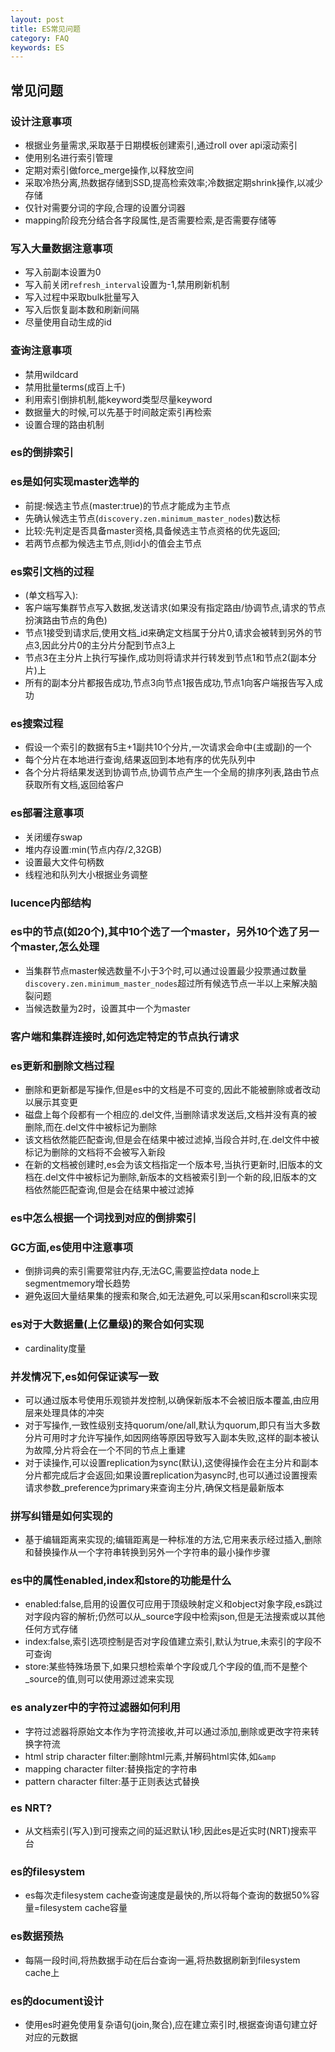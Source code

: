 ```yaml
---
layout: post
title: ES常见问题
category: FAQ
keywords: ES
---
```

## 常见问题
### 设计注意事项
* 根据业务量需求,采取基于日期模板创建索引,通过roll over api滚动索引
* 使用别名进行索引管理
* 定期对索引做force_merge操作,以释放空间
* 采取冷热分离,热数据存储到SSD,提高检索效率;冷数据定期shrink操作,以减少存储
* 仅针对需要分词的字段,合理的设置分词器
* mapping阶段充分结合各字段属性,是否需要检索,是否需要存储等

### 写入大量数据注意事项
* 写入前副本设置为0
* 写入前关闭`refresh_interval`设置为-1,禁用刷新机制
* 写入过程中采取bulk批量写入
* 写入后恢复副本数和刷新间隔
* 尽量使用自动生成的id

### 查询注意事项
* 禁用wildcard
* 禁用批量terms(成百上千)
* 利用索引倒排机制,能keyword类型尽量keyword
* 数据量大的时候,可以先基于时间敲定索引再检索
* 设置合理的路由机制

### es的倒排索引
### es是如何实现master选举的
* 前提:候选主节点(master:true)的节点才能成为主节点
* 先确认候选主节点(`discovery.zen.minimum_master_nodes`)数达标
* 比较:先判定是否具备master资格,具备候选主节点资格的优先返回;
* 若两节点都为候选主节点,则id小的值会主节点

### es索引文档的过程
* (单文档写入):
* 客户端写集群节点写入数据,发送请求(如果没有指定路由/协调节点,请求的节点扮演路由节点的角色)
* 节点1接受到请求后,使用文档_id来确定文档属于分片0,请求会被转到另外的节点3,因此分片0的主分片分配到节点3上
* 节点3在主分片上执行写操作,成功则将请求并行转发到节点1和节点2(副本分片)上
* 所有的副本分片都报告成功,节点3向节点1报告成功,节点1向客户端报告写入成功

### es搜索过程
* 假设一个索引的数据有5主+1副共10个分片,一次请求会命中(主或副)的一个
* 每个分片在本地进行查询,结果返回到本地有序的优先队列中
* 各个分片将结果发送到协调节点,协调节点产生一个全局的排序列表,路由节点获取所有文档,返回给客户

### es部署注意事项
* 关闭缓存swap
* 堆内存设置:min(节点内存/2,32GB)
* 设置最大文件句柄数
* 线程池和队列大小根据业务调整

### lucence内部结构
### es中的节点(如20个),其中10个选了一个master，另外10个选了另一个master,怎么处理
* 当集群节点master候选数量不小于3个时,可以通过设置最少投票通过数量`discovery.zen.minimum_master_nodes`超过所有候选节点一半以上来解决脑裂问题
* 当候选数量为2时，设置其中一个为master

### 客户端和集群连接时,如何选定特定的节点执行请求
### es更新和删除文档过程
* 删除和更新都是写操作,但是es中的文档是不可变的,因此不能被删除或者改动以展示其变更
* 磁盘上每个段都有一个相应的.del文件,当删除请求发送后,文档并没有真的被删除,而在.del文件中被标记为删除
* 该文档依然能匹配查询,但是会在结果中被过滤掉,当段合并时,在.del文件中被标记为删除的文档将不会被写入新段
* 在新的文档被创建时,es会为该文档指定一个版本号,当执行更新时,旧版本的文档在.del文件中被标记为删除,新版本的文档被索引到一个新的段,旧版本的文档依然能匹配查询,但是会在结果中被过滤掉

### es中怎么根据一个词找到对应的倒排索引
### GC方面,es使用中注意事项
* 倒排词典的索引需要常驻内存,无法GC,需要监控data node上segmentmemory增长趋势
* 避免返回大量结果集的搜索和聚合,如无法避免,可以采用scan和scroll来实现

### es对于大数据量(上亿量级)的聚合如何实现
* cardinality度量

### 并发情况下,es如何保证读写一致
* 可以通过版本号使用乐观锁并发控制,以确保新版本不会被旧版本覆盖,由应用层来处理具体的冲突
* 对于写操作,一致性级别支持quorum/one/all,默认为quorum,即只有当大多数分片可用时才允许写操作,如因网络等原因导致写入副本失败,这样的副本被认为故障,分片将会在一个不同的节点上重建
* 对于读操作,可以设置replication为sync(默认),这使得操作会在主分片和副本分片都完成后才会返回;如果设置replication为async时,也可以通过设置搜索请求参数_preference为primary来查询主分片,确保文档是最新版本

### 拼写纠错是如何实现的
* 基于编辑距离来实现的;编辑距离是一种标准的方法,它用来表示经过插入,删除和替换操作从一个字符串转换到另外一个字符串的最小操作步骤

### es中的属性enabled,index和store的功能是什么
* enabled:false,启用的设置仅可应用于顶级映射定义和object对象字段,es跳过对字段内容的解析;仍然可以从_source字段中检索json,但是无法搜索或以其他任何方式存储
* index:false,索引选项控制是否对字段值建立索引,默认为true,未索引的字段不可查询
* store:某些特殊场景下,如果只想检索单个字段或几个字段的值,而不是整个_source的值,则可以使用源过滤来实现

### es analyzer中的字符过滤器如何利用
* 字符过滤器将原始文本作为字符流接收,并可以通过添加,删除或更改字符来转换字符流
* html strip character filter:删除html元素,并解码html实体,如`&amp`
* mapping character filter:替换指定的字符串
* pattern character filter:基于正则表达式替换

### es NRT?
* 从文档索引(写入)到可搜索之间的延迟默认1秒,因此es是近实时(NRT)搜索平台

### es的filesystem
* es每次走filesystem cache查询速度是最快的,所以将每个查询的数据50%容量=filesystem cache容量

### es数据预热
* 每隔一段时间,将热数据手动在后台查询一遍,将热数据刷新到filesystem cache上

### es的document设计
* 使用es时避免使用复杂语句(join,聚合),应在建立索引时,根据查询语句建立好对应的元数据
